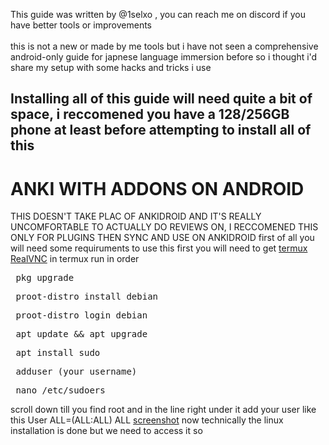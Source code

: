 This guide was written by @1selxo , you can reach me on discord if you have better tools or improvements<br>  
this is not a new or made by me tools but i have not seen a comprehensive android-only guide for japnese language immersion before so i thought i'd share my setup with some hacks and tricks i use <br> 
## Installing all of this guide will need quite a bit of space, i reccomened you have a 128/256GB phone at least before attempting to install all of this <br> 
# ANKI WITH ADDONS ON ANDROID 
THIS DOESN'T TAKE PLAC OF ANKIDROID AND IT'S REALLY UNCOMFORTABLE TO ACTUALLY DO REVIEWS ON, I RECCOMENED THIS ONLY FOR PLUGINS THEN SYNC AND USE ON ANKIDROID
first of all you will need some requiruments to use this 
first you will need to get [termux](https://github.com/termux/termux-app)
[RealVNC](https://play.google.com/store/apps/details?id=com.realvnc.viewer.android&hl=en)
in termux run in order
 <pre> pkg upgrade  </pre> 
 <pre> proot-distro install debian  </pre> 
 <pre> proot-distro login debian  </pre> 
 <pre> apt update && apt upgrade </pre> 
  <pre> apt install sudo </pre> 
   <pre> adduser (your username) </pre> 
   <pre> nano /etc/sudoers </pre> 
   scroll down till you find root and in the line right under it add your user like this 
User ALL=(ALL:ALL) ALL
[screenshot](https://files.catbox.moe/sriwd0.png)
now technically the linux installation is done but we need to access it so 
